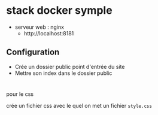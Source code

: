 # stack docker symple

- serveur web : nginx 
    - http://localhost:8181
    
 ## Configuration 
 
 - Crée un dossier public point d'entrée du site
 - Mettre son index dans le dossier public 
#
 
pour le css 

 crée un fichier css avec le quel on met un fichier `style.css`